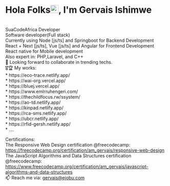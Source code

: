 
<h1 align="">Hola Folks<img width="25px" src="https://raw.githubusercontent.com/blackcater/blackcater/master/images/Hi.gif" alt="Hi from Gersh"/>, I'm Gervais Ishimwe</h1>
<br/>
SuaCodeAfrica Developer<br/>
Software developer(Full stack)<br/>
Currently using Node [js/ts] and Springboot for Backend Development <br/>
React + Next [js/ts], Vue [js/ts] and Angular for Frontend Development<br/>
React native for Mobile development<br/>
Also expert in: PHP,Laravel, and C++<br/>
👯 Looking forward to collaborate in trending techs.<br/>
🎖🏆 My works:<br/>
* https://eco-trace.netlify.app/  <br/>
* https://wai-org.vercel.app/ <br/>
* https://bluej.vercel.app/<br/>
* https://www.emlrruhengeri.com/<br/>
* https://thechildfocus.rw/ssystem/ <br/>
* https://ao-td.netlify.app/ <br/>
* https://kinpad.netlify.app/<br/>
* https://rca-sms.netlify.app/<br/>
* https://ubcr.netlify.app/<br/>
* https://rfid-gersh.netlify.app/<br/>
* ....<br/>

Certifications: <br/>
The Responsive Web Design certification @freecodecamp: https://freecodecamp.org/certification/am_gervais/responsive-web-design <br/>
The JavaScript Algorithms and Data Structures certification @freecodecamp: https://www.freecodecamp.org/certification/am_gervais/javascript-algorithms-and-data-structures <br/>
📫 Reach me via: gervais@ejobu.com
